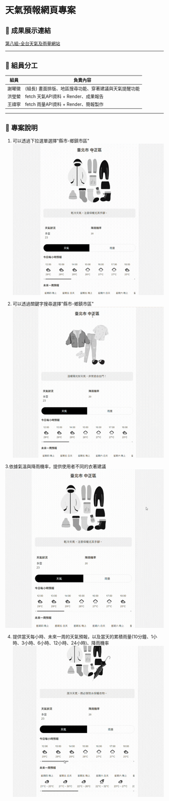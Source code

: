 # 天氣預報網頁專案

## 🔗 成果展示連結

[第八組-全台天氣及雨量網站](https://vadohyh.github.io/weather_forecast/)

---

## 👥 組員分工

| 組員 | 負責內容 |
|-|-|
| 謝曜徽 | (組長) 畫面排版、地區搜尋功能、穿著建議與天氣提醒功能 |
| 洪瑩縈 | fetch  天氣API資料 + Render、成果報告 |
| 王禕寧 | fetch  雨量API資料 + Render、簡報製作 |


---

## 📌 專案說明

1. 可以透過下拉選單選擇"縣市-鄉鎮市區"
![image](https://github.com/VadoHYH/weather_forecast/blob/4d0d1f6e2f0b804ad802cb038adfeb4c99096060/img_readme/01%E5%9F%8E%E5%B8%82%E5%B1%95%E7%A4%BA.gif)

2. 可以透過關鍵字搜尋選擇"縣市-鄉鎮市區"
![image](https://github.com/VadoHYH/weather_forecast/blob/4d0d1f6e2f0b804ad802cb038adfeb4c99096060/img_readme/02%E5%9F%8E%E5%B8%82%E6%90%9C%E5%B0%8B.gif)

3.依據氣溫與降雨機率，提供使用者不同的衣著建議
![image](https://github.com/VadoHYH/weather_forecast/blob/4d0d1f6e2f0b804ad802cb038adfeb4c99096060/img_readme/03%E8%A1%A3%E6%9C%8D%E5%B1%95%E7%A4%BA.gif)

4. 提供當天每小時、未來一周的天氣預報，以及當天的累積雨量(10分鐘、1小時、3小時、6小時、12小時、24小時)、降雨機率
![image](https://github.com/VadoHYH/weather_forecast/blob/4d0d1f6e2f0b804ad802cb038adfeb4c99096060/img_readme/04%E5%A4%A9%E6%B0%A3%E9%9B%A8%E9%87%8F%E5%B1%95%E7%A4%BA.gif)

